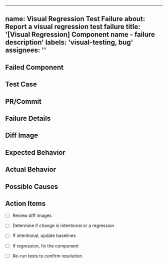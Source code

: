 
---
name: Visual Regression Test Failure
about: Report a visual regression test failure
title: '[Visual Regression] Component name - failure description'
labels: 'visual-testing, bug'
assignees: ''
---

## Failed Component

<!-- Name of the component that failed visual regression testing -->

## Test Case

<!-- Describe the specific test case that failed (e.g., "Button in hover state at mobile breakpoint") -->

## PR/Commit

<!-- Link to the PR or commit that triggered the failure -->

## Failure Details

<!-- Include details about the failure from CI logs -->

## Diff Image

<!-- If available, attach or link to the diff image from CI artifacts -->

## Expected Behavior

<!-- Describe how the component should look -->

## Actual Behavior

<!-- Describe how the component actually looks in the failed test -->

## Possible Causes

<!-- List any potential causes for the regression -->

## Action Items

- [ ] Review diff images
- [ ] Determine if change is intentional or a regression
- [ ] If intentional, update baselines
- [ ] If regression, fix the component
- [ ] Re-run tests to confirm resolution

